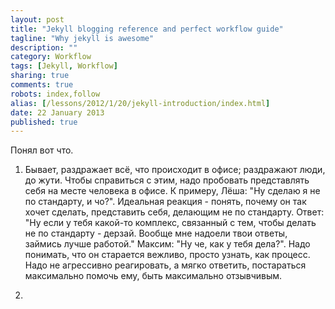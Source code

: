 ```yaml
---
layout: post
title: "Jekyll blogging reference and perfect workflow guide"
tagline: "Why jekyll is awesome"
description: ""
category: Workflow
tags: [Jekyll, Workflow]
sharing: true
comments: true
robots: index,follow
alias: [/lessons/2012/1/20/jekyll-introduction/index.html]
date: 22 January 2013
published: true
---
```


Понял вот что.

1. Бывает, раздражает всё, что происходит в офисе; раздражают люди, до жути. Чтобы справиться с этим, надо пробовать представлять себя на месте человека в офисе. 
К примеру, Лёша: "Ну сделаю я не по стандарту, и чо?". Идеальная реакция - понять, почему он так хочет сделать, представить себя, делающим не по стандарту. Ответ: "Ну если у тебя какой-то комплекс, связанный с тем, чтобы делать не по стандарту - дерзай. Вообще мне надоели твои ответы, займись лучше работой."
Максим: "Ну че, как у тебя дела?". Надо понимать, что он старается вежливо, просто узнать, как процесс. Надо не агрессивно реагировать, а мягко ответить, постараться максимально помочь ему, быть максимально отзывчивым.

2. 